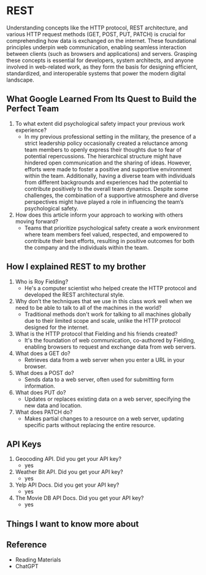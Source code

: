 # REST

Understanding concepts like the HTTP protocol, REST architecture, and various HTTP request methods (GET, POST, PUT, PATCH) is crucial for comprehending how data is exchanged on the internet. These foundational principles underpin web communication, enabling seamless interaction between clients (such as browsers and applications) and servers. Grasping these concepts is essential for developers, system architects, and anyone involved in web-related work, as they form the basis for designing efficient, standardized, and interoperable systems that power the modern digital landscape.

## What Google Learned From Its Quest to Build the Perfect Team

1. To what extent did psychological safety impact your previous work experience?
   - In my previous professional setting in the military, the presence of a strict leadership policy occasionally created a reluctance among team members to openly express their thoughts due to fear of potential repercussions. The hierarchical structure might have hindered open communication and the sharing of ideas. However, efforts were made to foster a positive and supportive environment within the team. Additionally, having a diverse team with individuals from different backgrounds and experiences had the potential to contribute positively to the overall team dynamics. Despite some challenges, the combination of a supportive atmosphere and diverse perspectives might have played a role in influencing the team’s psychological safety.
2. How does this article inform your approach to working with others moving forward?
   - Teams that prioritize psychological safety create a work environment where team members feel valued, respected, and empowered to contribute their best efforts, resulting in positive outcomes for both the company and the individuals within the team.

## How I explained REST to my brother

1. Who is Roy Fielding?
   - He's a computer scientist who helped create the HTTP protocol and developed the REST architectural style.
2. Why don’t the techniques that we use in this class work well when we need to be able to talk to all of the machines in the world?
   - Traditional methods don't work for talking to all machines globally due to their limited scope and scale, unlike the HTTP protocol designed for the internet.
3. What is the HTTP protocol that Fielding and his friends created?
   - It's the foundation of web communication, co-authored by Fielding, enabling browsers to request and exchange data from web servers.
4. What does a GET do?
   - Retrieves data from a web server when you enter a URL in your browser.
5. What does a POST do?
   - Sends data to a web server, often used for submitting form information.
6. What does PUT do?
   - Updates or replaces existing data on a web server, specifying the new data and location.
7. What does PATCH do?
   - Makes partial changes to a resource on a web server, updating specific parts without replacing the entire resource.

## API Keys

1. Geocoding API. Did you get your API key?
   - yes
2. Weather Bit API. Did you get your API key?
   - yes
3. Yelp API Docs. Did you get your API key?
   - yes
4. The Movie DB API Docs. Did you get your API key?
   - yes

## Things I want to know more about

## Reference

- Reading Materials
- ChatGPT